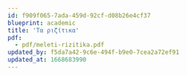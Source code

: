 ```yaml
---
id: f909f065-7ada-459d-92cf-d08b26e4cf37
blueprint: academic
title: 'Τα ριζίτικα'
pdf:
  - pdf/meleti-rizitika.pdf
updated_by: f5da7a42-9c6e-494f-b9e0-7cea2a72ef91
updated_at: 1668683990
---
```

